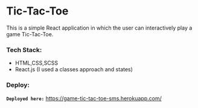 # Tic-Tac-Toe


This is a simple React application in which the user can interactively play a game Tic-Tac-Toe.



### Tech Stack:

- HTML,CSS,SCSS
- React.js (I used a classes approach and states)


### Deploy:

**`Deployed here:`** https://game-tic-tac-toe-sms.herokuapp.com/